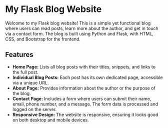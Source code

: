 # My Flask Blog Website

Welcome to my Flask blog website! This is a simple yet functional blog where users can read posts, learn more about the author, and get in touch via a contact form. The blog is built using Python and Flask, with HTML, CSS, and Bootstrap for the frontend.

## Features

- **Home Page:** Lists all blog posts with their titles, snippets, and links to the full post.
- **Individual Blog Posts:** Each post has its own dedicated page, accessible via a unique URL.
- **About Page:** Provides information about the author or the purpose of the blog.
- **Contact Page:** Includes a form where users can submit their name, email, phone number, and a message. The form data is processed and logged on the server.
- **Responsive Design:** The website is responsive, ensuring it looks good on both desktop and mobile devices.
